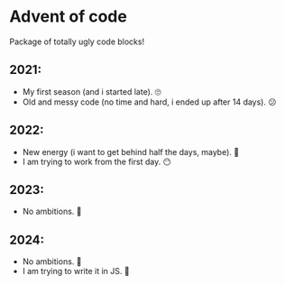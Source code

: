Advent of code
===
Package of totally ugly code blocks!

2021:
---
* My first season (and i started late). 🙄
* Old and messy code (no time and hard, i ended up after 14 days). 😕

2022:
---
* New energy (i want to get behind half the days, maybe). 💪
* I am trying to work from the first day. 😶

2023:
---
- No ambitions. 🫤

2024:
---
- No ambitions. 🫤
- I am trying to write it in JS. 🤔
